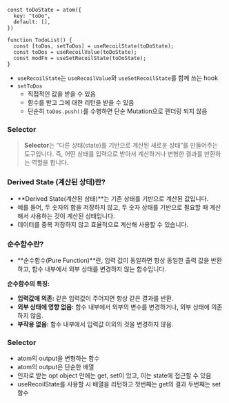 ```tsx
const toDoState = atom({
  key: "toDo",
  default: [],
})

function TodoList() {
  const [toDos, setToDos] = useRecoilState(toDoState);
  const toDos = useRecoilValue(toDoState);
  const modFn = useSetRecoilState(toDoState);
}
```

- `useRecoilState`는 `useRecoilValue`와 `useSetRecoilState`를 함께 쓰는 hook
- `setToDos`
  - 직접적인 값을 받을 수 있음
  - 함수를 받고 그에 대한 리턴을 받을 수 있음
  - 단순히 `toDos.push()`를 수행하면 단순 Mutation으로 렌더링 되지 않음



### Selector

> **Selector**는 “다른 상태(state)를 기반으로 계산된 새로운 상태”를 만들어주는 도구입니다. 즉, 어떤 상태를 입력으로 받아서 계산하거나 변형한 결과를 반환하는 역할을 합니다.

### **Derived State (계산된 상태)란?**

- **Derived State(계산된 상태)**는 기존 상태를 기반으로 계산된 값입니다.
- 예를 들어, 두 숫자의 합을 저장하지 않고, 두 숫자 상태를 기반으로 필요할 때 계산해서 사용하는 것이 계산된 상태입니다.
- 데이터를 중복 저장하지 않고 효율적으로 계산해 사용할 수 있습니다.

### 순수함수란?

- **순수함수(Pure Function)**란, 입력 값이 동일하면 항상 동일한 출력 값을 반환하고, 함수 내부에서 외부 상태를 변경하지 않는 함수입니다.

**순수함수의 특징:**

- **입력값에 의존:** 같은 입력값이 주어지면 항상 같은 결과를 반환.
- **외부 상태에 영향 없음:** 함수 내부에서 외부의 변수를 변경하거나, 외부 상태에 의존하지 않음.
- **부작용 없음:** 함수 내부에서 입력값 이외의 것을 변경하지 않음.



### Selector

- atom의 output을 변형하는 함수
- atom의 output은 단순한 배열
- 인자로 받는 opt object 안에는 get, set이 있고, 이는 state에 접근할 수 있음
- useRecoilState를 사용할 시 배열을 리턴하고 첫번째는 get의 결과 두번째는 set 함수







